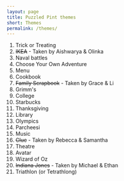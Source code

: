 ```yaml
---
layout: page
title: Puzzled Pint themes
short: Themes
permalink: /themes/
---
```


1. Trick or Treating
2. <del>IKEA</del> - Taken by Aishwarya & Olinka
3. Naval battles
4. Choose Your Own Adventure
5. Menu
6. Cookbook
7. <del>Family Scrapbook</del> - Taken by Grace & Li
8. Grimm's
9. College
10. Starbucks
11. Thanksgiving
12. Library
13. Olympics
14. Parcheesi
15. Music
16. <del>Clue</del> - Taken by Rebecca & Samantha
17. Theatre
18. Avatar
19. Wizard of Oz
20. <del>Indiana Jones</del> - Taken by Michael & Ethan
21. Triathlon (or Tetrathlong)
